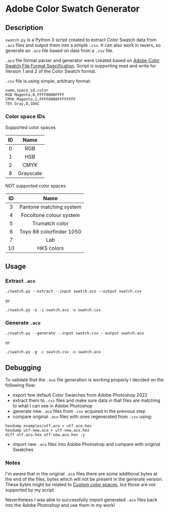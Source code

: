 # Adobe Color Swatch Generator

## Description

`swatch.py` is a Python 3 script created to extract Color Swatch data from `.aco` files and output them into a simple `.csv`. It can also work in revers, so generate an `.aco` file based on data from a `.csv` file.

`.aco` file format parser and generator were created based on 
[Adobe Color Swatch File Format Specification](https://www.adobe.com/devnet-apps/photoshop/fileformatashtml/#50577411_pgfId-1055819). Script is supporting read and write for Version 1 and 2 of the Color Swatch format.

`.csv` file is using simple, arbitrary format:

```
name,space_id,color
RGB Magenta,0,FFFF0000FFFF
CMYK Magenta,2,FFFF0000FFFFFFFF
75% Gray,8,1D4C
```

### Color space IDs

Supported color spaces

| ID | Name       |
|:--:|:----------:|
| 0  | RGB        |
| 1  | HSB        |
| 2  | CMYK       |
| 8  | Grayscale  |

NOT supported color spaces

| ID | Name                     |
|:--:|:------------------------:|
| 3  | Pantone matching system  |
| 4  | Focoltone colour system  |
| 5  | Trumatch color           |
| 6  | Toyo 88 colorfinder 1050 |
| 7  | Lab                      |
| 10 | HKS colors               |

## Usage

### Extract `.aco`

```
./swatch.py --extract --input swatch.aco --output swatch.csv
```

or

```
./swatch.py -e -i swatch.aco -o swatch.csv
```

### Generate `.aco`

```
./swatch.py --generate --input swatch.csv --output swatch.aco
```

or

```
./swatch.py -g -i swatch.csv -o swatch.aco
```

## Debugging

To validate that the `.aco` file generation is working properly I decided on the following flow:
* export few default Color Swatches from Adobe Photoshop 2022
* extract them to `.csv` files and make sure data in that files are matching to what I can see in Adobe Photoshop
* generate new `.aco` files from `.csv` acquired in the previous step
* compare original `.aco` files with ones regenerated from `.csv` using:
```
hexdump examples/utf.aco > utf.aco.hex
hexdump utf-new.aco > utf-new.aco.hex
diff utf.aco.hex utf-new.aco.hex -y
```
* import new `.aco` files into Adobe Photoshop and compare with original Swatches

### Notes

I'm aware that in the original `.aco` files there are some additional bytes at the end of the files, bytes which will not be present in the generate version. These bytes might be related to [Custom color spaces](https://www.adobe.com/devnet-apps/photoshop/fileformatashtml/#50577411_28552), but those are not supported by my script.

Nevertheless I was able to successfully import generated `.aco` files back into the Adobe Photoshop and use them in my work!
